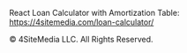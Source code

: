 React Loan Calculator with Amortization Table:\
https://4sitemedia.com/loan-calculator/

&copy; 4SiteMedia LLC. All Rights Reserved.
